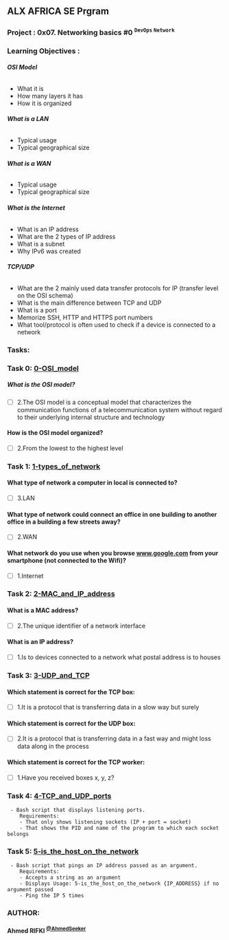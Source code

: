 ## ALX AFRICA SE Prgram

### **Project : 0x07. Networking basics #0 <sup> ``` DevOps ``` ``` Network ```</sup>**
### **Learning Objectives :**

###### **OSI Model**
 - What it is
 - How many layers it has
 - How it is organized

###### **What is a LAN**
 - Typical usage
 - Typical geographical size

###### **What is a WAN**
 - Typical usage
 - Typical geographical size

###### **What is the Internet**
 - What is an IP address
 - What are the 2 types of IP address
 - What is a subnet
 - Why IPv6 was created

###### **TCP/UDP**
 - What are the 2 mainly used data transfer protocols for IP (transfer level on the OSI schema)
 - What is the main difference between TCP and UDP
 - What is a port
 - Memorize SSH, HTTP and HTTPS port numbers
 - What tool/protocol is often used to check if a device is connected to a network



### **Tasks:**

### **Task 0:** [0-OSI_model](0-OSI_model)
#####  What is the OSI model?
- [ ] 2.The OSI model is a conceptual model that characterizes the communication functions of a telecommunication system without regard to their underlying internal structure and technology

#### How is the OSI model organized?
- [ ] 2.From the lowest to the highest level


### **Task 1:** [1-types_of_network](1-types_of_network)
#### What type of network a computer in local is connected to?
- [ ] 3.LAN

#### What type of network could connect an office in one building to another office in a building a few streets away?
- [ ] 2.WAN

#### What network do you use when you browse www.google.com from your smartphone (not connected to the Wifi)?
- [ ] 1.Internet


### **Task 2:** [2-MAC_and_IP_address](2-MAC_and_IP_address)
#### What is a MAC address?
- [ ] 2.The unique identifier of a network interface

#### What is an IP address?
- [ ] 1.Is to devices connected to a network what postal address is to houses


### **Task 3:** [3-UDP_and_TCP](3-UDP_and_TCP)
#### Which statement is correct for the TCP box:
- [ ] 1.It is a protocol that is transferring data in a slow way but surely

#### Which statement is correct for the UDP box:
- [ ] 2.It is a protocol that is transferring data in a fast way and might loss data along in the process

#### Which statement is correct for the TCP worker:
- [ ] 1.Have you received boxes x, y, z?


### **Task 4:** [4-TCP_and_UDP_ports](4-TCP_and_UDP_ports)
```
 - Bash script that displays listening ports.
	Requirements:
	- That only shows listening sockets (IP + port = socket)
	- That shows the PID and name of the program to which each socket belongs
```


### **Task 5:** [5-is_the_host_on_the_network](5-is_the_host_on_the_network)
```
 - Bash script that pings an IP address passed as an argument.
	Requirements:
	- Accepts a string as an argument
	- Displays Usage: 5-is_the_host_on_the_network {IP_ADDRESS} if no argument passed
	- Ping the IP 5 times
```

### AUTHOR:
#### **Ahmed RIFKI <sup>[@AhmedSeeker](https://github.com/AhmedSeeker)</sup>**

